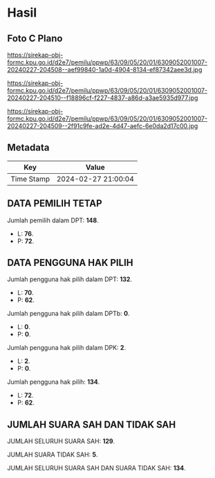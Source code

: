 # Hasil

## Foto C Plano

https://sirekap-obj-formc.kpu.go.id/d2e7/pemilu/ppwp/63/09/05/20/01/6309052001007-20240227-204508--aef99840-1a0d-4904-8134-ef87342aee3d.jpg

https://sirekap-obj-formc.kpu.go.id/d2e7/pemilu/ppwp/63/09/05/20/01/6309052001007-20240227-204510--f18896cf-f227-4837-a86d-a3ae5935d977.jpg

https://sirekap-obj-formc.kpu.go.id/d2e7/pemilu/ppwp/63/09/05/20/01/6309052001007-20240227-204509--2f91c9fe-ad2e-4d47-aefc-6e0da2d17c00.jpg


## Metadata

| Key        | Value               |
| ---------- | ------------------- |
| Time Stamp | 2024-02-27 21:00:04 |


## DATA PEMILIH TETAP

Jumlah pemilih dalam DPT: **148**.
 * L: **76**.
 * P: **72**.

## DATA PENGGUNA HAK PILIH

Jumlah pengguna hak pilih dalam DPT: **132**.
 * L: **70**.
 * P: **62**.

Jumlah pengguna hak pilih dalam DPTb: **0**.
 * L: **0**.
 * P: **0**.

Jumlah pengguna hak pilih dalam DPK: **2**.
 * L: **2**.
 * P: **0**.

Jumlah pengguna hak pilih: **134**.
 * L: **72**.
 * P: **62**.

## JUMLAH SUARA SAH DAN TIDAK SAH

JUMLAH SELURUH SUARA SAH: **129**.

JUMLAH SUARA TIDAK SAH: **5**.

JUMLAH SELURUH SUARA SAH DAN SUARA TIDAK SAH: **134**.


